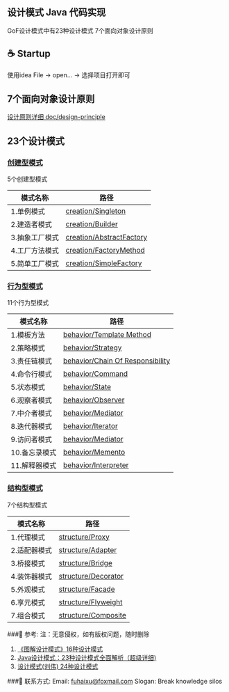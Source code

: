 ## 设计模式 Java 代码实现

GoF设计模式中有23种设计模式
7个面向对象设计原则

## ☕️ Startup
使用idea File -> open... -> 选择项目打开即可

## 7个面向对象设计原则
[设计原则详细 doc/design-principle](doc/design-principle.md)

## 23个设计模式

### [创建型模式](src/com/design/pattern/creation/creational-pattern.md)
5个创建型模式

| 模式名称   | 路径                                                         |
| ---------- | ------------------------------------------------------------ |
|1.单例模式   | [creation/Singleton](src/com/design/pattern/creation/singleton/singleton.md) |
|2.建造者模式 | [creation/Builder](src/com/design/pattern/creation/build/MyBuilder.java)  |
|3.抽象工厂模式 | [creation/AbstractFactory](src/com/design/pattern/creation/factory/AbstractFactory.java) |
|4.工厂方法模式 | [creation/FactoryMethod](src/com/design/pattern/creation/factory/FactoryMethod.java) |
|5.简单工厂模式 | [creation/SimpleFactory](src/com/design/pattern/creation/factory/SimpleFactory.java) |


### [行为型模式](src/com/design/pattern/behavior/behavior-pattern.md)
11个行为型模式

| 模式名称   | 路径                                                         |
| ---------- | ------------------------------------------------------------ |
|1.模板方法 |[behavior/Template Method](src/com/design/pattern/behavior/tempmethod/TemplateMethodTest.java)|
|2.策略模式 |[behavior/Strategy](src/com/design/pattern/behavior/strategy/StrategyTest.java)|
|3.责任链模式|[behavior/Chain Of Responsibility](src/com/design/pattern/behavior/chainofresponsibility/ChainOfResponsibilityTest.java)|
|4.命令行模式|[behavior/Command](src/com/design/pattern/behavior/command/CommandTest.java)|
|5.状态模式|[behavior/State](src/com/design/pattern/behavior/state/StateTest.java)|
|6.观察者模式|[behavior/Observer](src/com/design/pattern/behavior/observer/ObserverTest.java)|
|7.中介者模式|[behavior/Mediator](src/com/design/pattern/behavior/mediator/MediatorTest.java)|
|8.迭代器模式|[behavior/Iterator](src/com/design/pattern/behavior/iterator/IteratorTest.java)|
|9.访问者模式|[behavior/Mediator](src/com/design/pattern/behavior/mediator/MediatorTest.java)|
|10.备忘录模式|[behavior/Memento](src/com/design/pattern/behavior/memento/MementoTest.java)|
|11.解释器模式|[behavior/Interpreter](src/com/design/pattern/behavior/interpreter/InterpreterTest.java)|


### [结构型模式](src/com/design/pattern/structure/structure-pattern.md)
7个结构型模式

| 模式名称   | 路径                                                         |
| ---------- | ------------------------------------------------------------ |
|1.代理模式| [structure/Proxy](src/com/design/pattern/structure/proxy/ProxyTest.java)|
|2.适配器模式| [structure/Adapter](src/com/design/pattern/structure/adapter/AdapterTest.java)|
|3.桥接模式 |[structure/Bridge](src/com/design/pattern/structure/bridge/BridgeTest.java)|
|4.装饰器模式 | [structure/Decorator](src/com/design/pattern/structure/decorator/DecoratorTest.java)|
|5.外观模式 | [structure/Facade](src/com/design/pattern/structure/facade/FacadeTest.java)|
|6.享元模式 | [structure/Flyweight](src/com/design/pattern/structure/flyweight/FlyWeightTest.java)|
|7.组合模式  |  [structure/Composite](src/com/design/pattern/structure/composite/CompositeTest.java)|

###📖 参考:
注：无意侵权，如有版权问题，随时删除
1. [《图解设计模式》16种设计模式](https://design-patterns.readthedocs.io/zh_CN/latest/)
2. [Java设计模式：23种设计模式全面解析（超级详细) ](http://c.biancheng.net/design_pattern/)
3. [设计模式(刘伟) 24种设计模式](https://gof.quanke.name/)

###📧 联系方式:
Email: fuhaixu@foxmail.com
Slogan: Break knowledge silos
